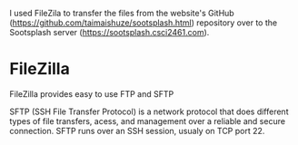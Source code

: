 I used FileZila to transfer the files from the website's GitHub (https://github.com/taimaishuze/sootsplash.html) repository over to the Sootsplash server (https://sootsplash.csci2461.com).

# FileZilla

FileZilla provides easy to use FTP and SFTP 

SFTP (SSH File Transfer Protocol) is a network protocol that does different types of file transfers, acess, and management over a reliable and secure connection.
SFTP runs over an SSH session, usualy on TCP port 22.
